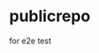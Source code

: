 # publicrepo
for e2e test

































































































































































































































































































































































































































































































































































































































































































































































